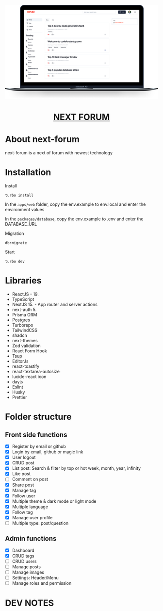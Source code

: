 <p align="center">
    <a href="https://codeforstartup.com/">
        <img src="./images/home-screen.png">
        <h1 align="center" style="color: red">NEXT FORUM</h1>
    </a>
</p>

# About next-forum

next-forum is a next of forum with newest technology

# Installation

Install

```
turbo install
```

In the `apps/web` folder, copy the env.example to env.local and enter the environment values

In the `packages/database`, copy the env.example to .env and enter the DATABASE_URL

Migration

```
db:migrate
```

Start

```
turbo dev
```

# Libraries

- ReactJS - 19.
- TypeScript
- NextJS 15. - App router and server actions
- next-auth 5.
- Prisma ORM
- Postgres
- Turborepo
- TailwindCSS
- shadcn
- next-themes
- Zod validation
- React Form Hook
- Tsup
- EditorJs
- react-toastify
- react-textarea-autosize
- lucide-react icon
- dayjs
- Eslint
- Husky
- Prettier

# Folder structure

## Front side functions

- [x] Register by email or github
- [x] Login by email, github or magic link
- [x] User logout
- [x] CRUD post
- [x] List post: Search & filter by top or hot week, month, year, infinity
- [x] Like post
- [ ] Comment on post
- [x] Share post
- [x] Manage tag
- [x] Follow user
- [x] Multiple theme & dark mode or light mode
- [x] Multiple language
- [x] Follow tag
- [x] Manage user profile
- [ ] Multiple type: post/question

## Admin functions

- [x] Dashboard
- [x] CRUD tags
- [ ] CRUD users
- [ ] Manage posts
- [ ] Manage images
- [ ] Settings: Header/Menu
- [ ] Manage roles and permission

# DEV NOTES
